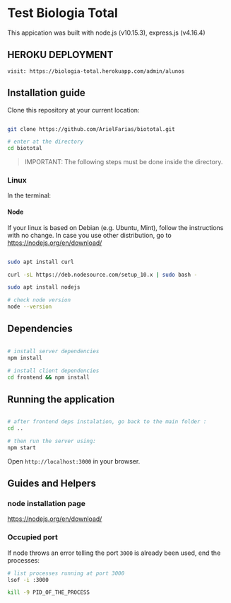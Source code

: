 # Test Biologia Total

This appication was built with node.js (v10.15.3), express.js (v4.16.4)

## HEROKU DEPLOYMENT

    visit: https://biologia-total.herokuapp.com/admin/alunos
    
## Installation guide

Clone this repository at your current location:

```bash

git clone https://github.com/ArielFarias/biototal.git

# enter at the directory
cd biototal

```

> IMPORTANT: The following steps must be done inside the directory.

### Linux

In the terminal:

#### Node

If your linux is based on Debian (e.g. Ubuntu, Mint), follow the instructions with no change. In case you use other distribution, go to https://nodejs.org/en/download/

```bash

sudo apt install curl

curl -sL https://deb.nodesource.com/setup_10.x | sudo bash -

sudo apt install nodejs

# check node version
node --version

```

## Dependencies

```bash

# install server dependencies
npm install

# install client dependencies
cd frontend && npm install

```

## Running the application

```bash

# after frontend deps instalation, go back to the main folder :
cd ..

# then run the server using:
npm start

```

Open ```http://localhost:3000``` in your browser.

## Guides and Helpers

### node installation page
https://nodejs.org/en/download/

### Occupied port
If node throws an error telling the port ```3000``` is already been used, end the processes:

```bash
# list processes running at port 3000
lsof -i :3000

kill -9 PID_OF_THE_PROCESS
```
